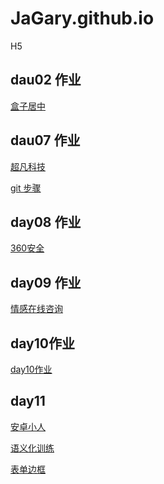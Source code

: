 # JaGary.github.io

H5

## dau02 作业

<a href="https://jagary.github.io/09.%E5%B1%85%E4%B8%AD%E6%A1%88%E4%BE%8B.html">盒子居中</a>

## dau07 作业

<a href="https://jagary.github.io/day7/html/1.%E8%B6%85%E5%87%A1%E7%A7%91%E6%8A%80.html">超凡科技</a>


<a href="https://jagary.github.io/步骤说明.txt">git 步骤</a>

## day08 作业

<a href="https://jagary.github.io/day8_作业/html/360.html">360安全</a>

## day09 作业

<a href="https://jagary.github.io/day09/html/情感在线咨询.html">情感在线咨询</a>

## day10作业

<a href="https://jagary.github.io/day10作业/html/03.作业.html">day10作业</a>

## day11

<a href="https://jagary.github.io/day11/04.安卓小人.html">安卓小人</a>

<a href="https://jagary.github.io/day11/01.语义化标签练习.html">语义化训练</a>

<a href="https://jagary.github.io/day11/03.表单边框2.html">表单边框</a>
